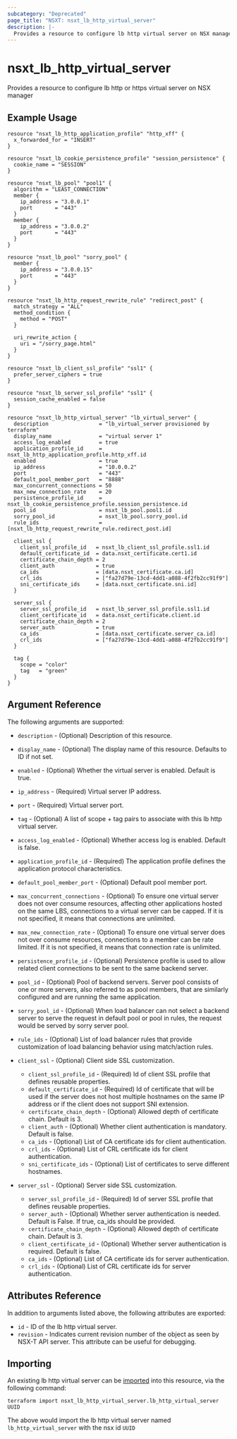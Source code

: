 ```yaml
---
subcategory: "Deprecated"
page_title: "NSXT: nsxt_lb_http_virtual_server"
description: |-
  Provides a resource to configure lb http virtual server on NSX manager
---
```


# nsxt_lb_http_virtual_server

Provides a resource to configure lb http or https virtual server on NSX manager

## Example Usage

```hcl
resource "nsxt_lb_http_application_profile" "http_xff" {
  x_forwarded_for = "INSERT"
}

resource "nsxt_lb_cookie_persistence_profile" "session_persistence" {
  cookie_name = "SESSION"
}

resource "nsxt_lb_pool" "pool1" {
  algorithm = "LEAST_CONNECTION"
  member {
    ip_address = "3.0.0.1"
    port       = "443"
  }
  member {
    ip_address = "3.0.0.2"
    port       = "443"
  }
}

resource "nsxt_lb_pool" "sorry_pool" {
  member {
    ip_address = "3.0.0.15"
    port       = "443"
  }
}

resource "nsxt_lb_http_request_rewrite_rule" "redirect_post" {
  match_strategy = "ALL"
  method_condition {
    method = "POST"
  }

  uri_rewrite_action {
    uri = "/sorry_page.html"
  }
}

resource "nsxt_lb_client_ssl_profile" "ssl1" {
  prefer_server_ciphers = true
}

resource "nsxt_lb_server_ssl_profile" "ssl1" {
  session_cache_enabled = false
}

resource "nsxt_lb_http_virtual_server" "lb_virtual_server" {
  description                = "lb_virtual_server provisioned by terraform"
  display_name               = "virtual server 1"
  access_log_enabled         = true
  application_profile_id     = nsxt_lb_http_application_profile.http_xff.id
  enabled                    = true
  ip_address                 = "10.0.0.2"
  port                       = "443"
  default_pool_member_port   = "8888"
  max_concurrent_connections = 50
  max_new_connection_rate    = 20
  persistence_profile_id     = nsxt_lb_cookie_persistence_profile.session_persistence.id
  pool_id                    = nsxt_lb_pool.pool1.id
  sorry_pool_id              = nsxt_lb_pool.sorry_pool.id
  rule_ids                   = [nsxt_lb_http_request_rewrite_rule.redirect_post.id]

  client_ssl {
    client_ssl_profile_id   = nsxt_lb_client_ssl_profile.ssl1.id
    default_certificate_id  = data.nsxt_certificate.cert1.id
    certificate_chain_depth = 2
    client_auth             = true
    ca_ids                  = [data.nsxt_certificate.ca.id]
    crl_ids                 = ["fa27d79e-13cd-4dd1-a088-4f2fb2cc91f9"]
    sni_certificate_ids     = [data.nsxt_certificate.sni.id]
  }

  server_ssl {
    server_ssl_profile_id   = nsxt_lb_server_ssl_profile.ssl1.id
    client_certificate_id   = data.nsxt_certificate.client.id
    certificate_chain_depth = 2
    server_auth             = true
    ca_ids                  = [data.nsxt_certificate.server_ca.id]
    crl_ids                 = ["fa27d79e-13cd-4dd1-a088-4f2fb2cc91f9"]
  }

  tag {
    scope = "color"
    tag   = "green"
  }
}
```

## Argument Reference

The following arguments are supported:

* `description` - (Optional) Description of this resource.
* `display_name` - (Optional) The display name of this resource. Defaults to ID if not set.
* `enabled` - (Optional) Whether the virtual server is enabled. Default is true.
* `ip_address` - (Required) Virtual server IP address.
* `port` - (Required) Virtual server port.
* `tag` - (Optional) A list of scope + tag pairs to associate with this lb http virtual server.
* `access_log_enabled` - (Optional) Whether access log is enabled. Default is false.
* `application_profile_id` - (Required) The application profile defines the application protocol characteristics.
* `default_pool_member_port` - (Optional) Default pool member port.
* `max_concurrent_connections` - (Optional) To ensure one virtual server does not over consume resources, affecting other applications hosted on the same LBS, connections to a virtual server can be capped. If it is not specified, it means that connections are unlimited.
* `max_new_connection_rate` - (Optional) To ensure one virtual server does not over consume resources, connections to a member can be rate limited. If it is not specified, it means that connection rate is unlimited.
* `persistence_profile_id` - (Optional) Persistence profile is used to allow related client connections to be sent to the same backend server.
* `pool_id` - (Optional) Pool of backend servers. Server pool consists of one or more servers, also referred to as pool members, that are similarly configured and are running the same application.
* `sorry_pool_id` - (Optional) When load balancer can not select a backend server to serve the request in default pool or pool in rules, the request would be served by sorry server pool.
* `rule_ids` - (Optional) List of load balancer rules that provide customization of load balancing behavior using match/action rules.
* `client_ssl` - (Optional) Client side SSL customization.
    * `client_ssl_profile_id` - (Required) Id of client SSL profile that defines reusable properties.
    * `default_certificate_id` - (Required) Id of certificate that will be used if the server does not host     multiple hostnames on the same IP address or if the client does not support SNI extension.
    * `certificate_chain_depth` - (Optional) Allowed depth of certificate chain. Default is 3.
    * `client_auth` - (Optional) Whether client authentication is mandatory. Default is false.
    * `ca_ids` - (Optional) List of CA certificate ids for client authentication.
    * `crl_ids` - (Optional) List of CRL certificate ids for client authentication.
    * `sni_certificate_ids` - (Optional) List of certificates to serve different hostnames.

* `server_ssl` - (Optional) Server side SSL customization.
    * `server_ssl_profile_id` - (Required) Id of server SSL profile that defines reusable properties.
    * `server_auth` - (Optional) Whether server authentication is needed. Default is False. If true, ca_ids should be provided.
    * `certificate_chain_depth` - (Optional) Allowed depth of certificate chain. Default is 3.
    * `client_certificate_id` - (Optional) Whether server authentication is required. Default is false.
    * `ca_ids` - (Optional) List of CA certificate ids for server authentication.
    * `crl_ids` - (Optional) List of CRL certificate ids for server authentication.

## Attributes Reference

In addition to arguments listed above, the following attributes are exported:

* `id` - ID of the lb http virtual server.
* `revision` - Indicates current revision number of the object as seen by NSX-T API server. This attribute can be useful for debugging.

## Importing

An existing lb http virtual server can be [imported][docs-import] into this resource, via the following command:

[docs-import]: https://developer.hashicorp.com/terraform/cli/import

```shell
terraform import nsxt_lb_http_virtual_server.lb_http_virtual_server UUID
```

The above would import the lb http virtual server named `lb_http_virtual_server` with the nsx id `UUID`

